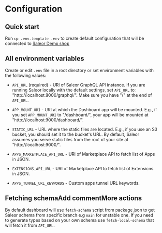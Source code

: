 # Configuration

## Quick start

Run `cp .env.template .env` to create default configuration that will be connected to [Saleor Demo shop](https://demo.saleor.io/dashboard/)

## All environment variables

Create or edit `.env` file in a root directory or set environment variables with the following values:

- `API_URL` (required) - URI of Saleor GraphQL API instance.
  If you are running Saleor locally with the default settings, set `API_URL` to: "http://localhost:8000/graphql/".
  Make sure you have "/" at the end of `API_URL`.

- `APP_MOUNT_URI` - URI at which the Dashboard app will be mounted.
  E.g., if you set `APP_MOUNT_URI` to "/dashboard/", your app will be mounted at "http://localhost:9000/dashboard/".

- `STATIC_URL` - URL where the static files are located.
  E.g., if you use an S3 bucket, you should set it to the bucket's URL. By default, Saleor assumes you serve static files from the root of your site at "http://localhost:9000/".

- `APPS_MARKETPLACE_API_URL` - URI of Marketplace API to fetch list of Apps in JSON.

- `EXTENSIONS_API_URL` - URI of Marketplace API to fetch list of Extensions in JSON.

- `APPS_TUNNEL_URL_KEYWORDS` - Custom apps tunnel URL keywords.

## Fetching schemaAdd commentMore actions

By default dashboard will use `fetch-schema` script from package.json to get Saleor schema from specific branch e.g `main` for unstable one. If you need to generate types based on your own schema use `fetch-local-schema` that will fetch it from `API_URL`.
